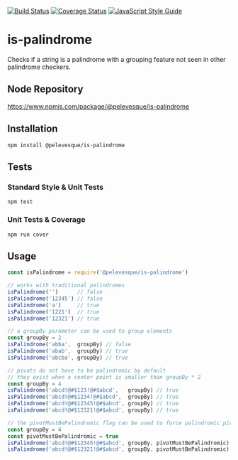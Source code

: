[![Build Status](https://travis-ci.org/pelevesque/is-palindrome.svg?branch=master)](https://travis-ci.org/pelevesque/is-palindrome)
[![Coverage Status](https://coveralls.io/repos/github/pelevesque/is-palindrome/badge.svg?branch=master)](https://coveralls.io/github/pelevesque/is-palindrome?branch=master)
[![JavaScript Style Guide](https://img.shields.io/badge/code_style-standard-brightgreen.svg)](https://standardjs.com)

# is-palindrome

Checks if a string is a palindrome with a grouping feature not seen in other palindrome checkers.

## Node Repository

https://www.npmjs.com/package/@pelevesque/is-palindrome

## Installation

`npm install @pelevesque/is-palindrome`

## Tests

### Standard Style & Unit Tests

`npm test`

### Unit Tests & Coverage

`npm run cover`

## Usage

```js
const isPalindrome = require('@pelevesque/is-palindrome')
```

```js
// works with traditional palindromes
isPalindrome('')      // false
isPalindrome('12345') // false
isPalindrome('a')     // true
isPalindrome('1221')  // true
isPalindrome('12321') // true
```

```js
// a groupBy parameter can be used to group elements
const groupBy = 2
isPalindrome('abba',  groupBy) // false
isPalindrome('abab',  groupBy) // true
isPalindrome('abcba', groupBy) // true

// pivots do not have to be palindromic by default
// they exist when a center point is smaller than groupBy * 2
const groupBy = 4
isPalindrome('abcd!@#$123!@#$abcd',   groupBy) // true
isPalindrome('abcd!@#$1234!@#$abcd',  groupBy) // true
isPalindrome('abcd!@#$12345!@#$abcd', groupBy) // true
isPalindrome('abcd!@#$12321!@#$abcd', groupBy) // true
```

```js
// the pivotMustBePalindromic flag can be used to force palindromic pivots
const groupBy = 4
const pivotMustBePalindromic = true
isPalindrome('abcd!@#$12345!@#$abcd', groupBy, pivotMustBePalindromic) // false
isPalindrome('abcd!@#$12321!@#$abcd', groupBy, pivotMustBePalindromic) // true
```
